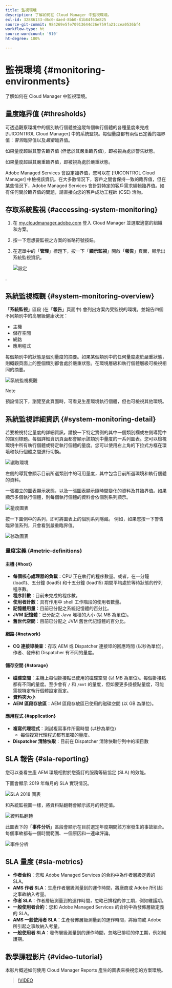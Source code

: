 ```yaml
---
title: 監視環境
description: 了解如何在 Cloud Manager 中監視環境。
exl-id: 32886133-d6c0-4aed-8bb0-81b84f63e825
source-git-commit: 984269e5fe70913644d26e759fa21ccea0536bf4
workflow-type: ht
source-wordcount: '910'
ht-degree: 100%

---
```



# 監視環境 {#monitoring-environments}

了解如何在 Cloud Manager 中監視環境。

## 量度臨界值 {#thresholds}

可透過觀察環境中的個別執行個體並追蹤每個執行個體的各種量度來完成 [!UICONTROL Cloud Manager] 中的系統監視。每個量度都有兩個已定義的臨界值：*警告*&#x200B;臨界值以及&#x200B;*嚴重*&#x200B;臨界值。

如果量度超越其警告臨界值 (但低於其嚴重臨界值)，即被視為處於警告狀態。

如果量度超越其嚴重臨界值，即被視為處於嚴重狀態。

Adobe Managed Services 會設定臨界值，您可以在 [!UICONTROL Cloud Manager] 中檢視該資訊。在大多數情況下，客戶之間會保持一致的臨界值，但在某些情況下，Adobe Managed Services 會針對特定的客戶需求編輯臨界值。如有任何關於臨界值的問題，請直接向您的客戶成功工程師 (CSE) 洽詢。

## 存取系統監視 {#accessing-system-monitoring}

1. 在 [my.cloudmanager.adobe.com](https://my.cloudmanager.adobe.com) 登入 Cloud Manager 並選取適當的組織和方案。

1. 按一下您想要監視之方案的省略符號按鈕。
1. 在選單中的「**管理**」標題下，按一下「**顯示監視**」開啟「**報告**」頁面，顯示出系統監視資訊。

   ![設定](/help/assets/first-timea1.png)

.

## 系統監視概觀 {#system-monitoring-overview}

「**系統監視**」區段 (在「**報告**」頁面中) 會列出方案內受監視的環境。並報告四個不同類別中的高層級健康狀況：

* 主機
* 儲存空間
* 網路
* 應用程式

每個類別中的狀態是個別量度的摘要。如果某個類別中的任何量度處於嚴重狀態，則概觀頁面上的整個類別都會處於嚴重狀態。在環境層級和執行個體層級可檢視相同的摘要。

![系統監視概觀](/help/assets/System-Monitoring-Reports.png)

>[!NOTE]
>
>預設情況下，瀏覽至此頁面時，可看見生產環境執行個體，但也可檢視其他環境。

## 系統監視詳細資訊 {#system-monitoring-detail}

若要檢視特定量度的詳細資訊，請按一下特定實例的其中一個類別欄或左側導覽中的類別標題。每個詳細資訊頁面都會顯示該類別中量度的一系列圖表。您可以檢視環境中所有執行個體或特定執行個體的量度。您可以使用右上角的下拉式方框在環境和執行個體之間進行切換。

![選取環境](/help/assets/System_Monitoring1.png)

左側的導覽會顯示目前所選類別中的可用量度，其中包含目前所選環境和執行個體的資料。

一張獨立的圖表顯示狀態，以及一張圖表顯示隨時間變化的資料及其臨界值。如果顯示多個執行個體，則每個執行個體的資料會依個別系列顯示。

![量度圖表](/help/assets/Monitoring_Graphs1.png)

按一下圖例中的系列，即可將圖表上的個別系列隱藏。
例如，如果您按一下警告臨界值系列，只會看到嚴重臨界值。

![修改圖表](/help/assets/Monitoring_Graphs2.png)

### 量度定義 {#metric-definitions}

#### 主機 {#host}

* **每個核心處理器的負載**：CPU 正在執行的程序數量。或者，在一分鐘 (load1)、五分鐘 (load5) 和十五分鐘 (load15) 期間平均處於等待狀態的佇列程序數。
* **程序計數**：目前未完成的程序數。
* **使用者計數**：具有作用中 shell 工作階段的使用者數量。
* **記憶體用量**：目前已分配之系統記憶體的百分比。
* **JVM 記憶體**：已分配之 Java 堆積的大小 (以 MB 為單位)。
* **舊世代空間**：目前已分配之 JVM 舊世代記憶體的百分比。

#### 網路 {#network}

* **CQ 連接埠檢查**：存取 AEM 或 Dispatcher 連接埠的回應時間 (以秒為單位)。作者、發佈和 Dispatcher 有不同的量度。

#### 儲存空間 {#storage}

* **磁碟空間**：主機上每個掛接點已使用的磁碟空間 (以 MB 為單位)。每個掛接點都有不同的量度。至少會有 `/` 和 `/mnt` 的量度，但如要更多掛接點量度，可能需視特定執行個體設定而定。
* **資料夾大小**
* **AEM 區段存放區**：AEM 區段存放區已使用的磁碟空間 (以 GB 為單位)。

#### 應用程式 {#application}

* **複寫代理程式**：測試複寫事件所需時間 (以秒為單位)
   * 每個複寫代理程式都有單獨的量度。
* **Dispatcher 清除快取**：目前在 Dispatcher 清除快取佇列中的項目數

## SLA 報告 {#sla-reporting}

您可以查看生產 AEM 環境相對於您簽訂的服務等級協定 (SLA) 的效能。

下圖會顯示 2019 年每月的 SLA 實現情況。

![SLA 2018 圖表](/help/assets/SLA-Reports-one.png)

和系統監視圖一樣，將資料點翻轉會顯示該月的特定值。

![資料點翻轉](/help/assets/SLA-Reports-two.png)

此圖表下的「**事件分析**」區段會顯示在目前選定年度期間該方案發生的事故組合。每個事故都有一個時間範圍、一個原因和一連串評論。

![事件分析](/help/assets/sla-reporting3.png)

## SLA 量度 {#sla-metrics}

* **作者合約**：您和 Adobe Managed Services 的合約中為作者層級定義的 SLA。
* **AMS 作者 SLA**：生產作者層級測量到的運作時間，將廠商或 Adobe 所引起之事故納入考量。
* **作者 SLA**：作者層級測量到的運作時間，忽略已排程的停工期，例如維護期。
* **一般使用者合約**：您和 Adobe Managed Services 的合約中為發佈層級定義的 SLA。
* **AMS 一般使用者 SLA**：生產發佈層級測量到的運作時間，將廠商或 Adobe 所引起之事故納入考量。
* **一般使用者 SLA**：發佈層級測量到的運作時間，忽略已排程的停工期，例如維護期。

## 教學課程影片 {#video-tutorial}

本影片概述如何使用 Cloud Manager Reports 產生的圖表來檢視您的方案環境。

>[!VIDEO](https://video.tv.adobe.com/v/26315/)
